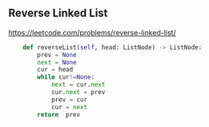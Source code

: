 ## Reverse Linked List

https://leetcode.com/problems/reverse-linked-list/

```python
    def reverseList(self, head: ListNode) -> ListNode:
        prev = None
        next = None
        cur = head
        while cur!=None:
            next = cur.next
            cur.next = prev
            prev = cur
            cur = next
        return  prev
```